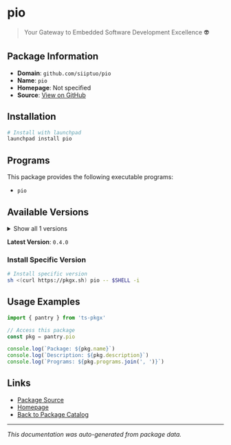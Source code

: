 # pio

> Your Gateway to Embedded Software Development Excellence :alien:

## Package Information

- **Domain**: `github.com/siiptuo/pio`
- **Name**: `pio`
- **Homepage**: Not specified
- **Source**: [View on GitHub](https://github.com/pkgxdev/pantry/tree/main/projects/github.com/siiptuo/pio/package.yml)

## Installation

```bash
# Install with launchpad
launchpad install pio
```

## Programs

This package provides the following executable programs:

- `pio`

## Available Versions

<details>
<summary>Show all 1 versions</summary>

- `0.4.0`

</details>

**Latest Version**: `0.4.0`

### Install Specific Version

```bash
# Install specific version
sh <(curl https://pkgx.sh) pio -- $SHELL -i
```

## Usage Examples

```typescript
import { pantry } from 'ts-pkgx'

// Access this package
const pkg = pantry.pio

console.log(`Package: ${pkg.name}`)
console.log(`Description: ${pkg.description}`)
console.log(`Programs: ${pkg.programs.join(', ')}`)
```

## Links

- [Package Source](https://github.com/pkgxdev/pantry/tree/main/projects/github.com/siiptuo/pio/package.yml)
- [Homepage](#)
- [Back to Package Catalog](../package-catalog.md)

---

*This documentation was auto-generated from package data.*
